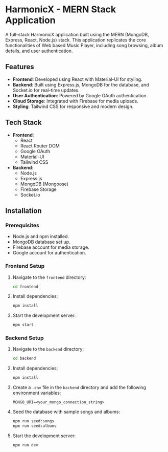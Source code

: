 # HarmonicX - MERN Stack Application

A full-stack HarmonicX application built using the MERN (MongoDB, Express, React, Node.js) stack. This application replicates the core functionalities of Web based Music Player, including song browsing, album details, and user authentication.

## Features

- **Frontend**: Developed using React with Material-UI for styling.
- **Backend**: Built using Express.js, MongoDB for the database, and Socket.io for real-time updates.
- **User Authentication**: Powered by Google OAuth authentication.
- **Cloud Storage**: Integrated with Firebase for media uploads.
- **Styling**: Tailwind CSS for responsive and modern design.

## Tech Stack

- **Frontend**:
  - React
  - React Router DOM
  - Google OAuth
  - Material-UI
  - Tailwind CSS
- **Backend**:
  - Node.js
  - Express.js
  - MongoDB (Mongoose)
  - Firebase Storage
  - Socket.io

## Installation

### Prerequisites

- Node.js and npm installed.
- MongoDB database set up.
- Firebase account for media storage.
- Google account for authentication.

### Frontend Setup

1. Navigate to the `frontend` directory:

   ```bash
   cd frontend
   ```

2. Install dependencies:

   ```bash
   npm install
   ```

3. Start the development server:

   ```bash
   npm start
   ```

### Backend Setup

1. Navigate to the `backend` directory:

   ```bash
   cd backend
   ```

2. Install dependencies:

   ```bash
   npm install
   ```

3. Create a `.env` file in the `backend` directory and add the following environment variables:

   ```env
   MONGO_URI=<your_mongo_connection_string>
   ```

4. Seed the database with sample songs and albums:

   ```bash
   npm run seed:songs
   npm run seed:albums
   ```

5. Start the development server:

   ```bash
   npm run dev
   ```

